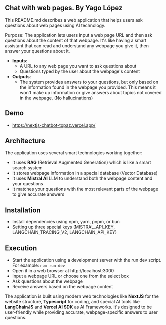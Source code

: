 ## Chat with web pages. By Yago López

This README.md describes a web application that helps users ask questions about web pages using AI technology.

Purpose: The application lets users input a web page URL and then ask questions about the content of that webpage. It's like having a smart assistant that can read and understand any webpage you give it, then answer your questions about it.

- **Inputs**:
  - A URL to any web page you want to ask questions about
  - Questions typed by the user about the webpage's content
- **Outputs**: 
  - The system provides answers to your questions, but only based on the information found in the webpage you provided. This means it won't make up information or give answers about topics not covered in the webpage. (No hallucinations)

## Demo

- https://nextjs-chatbot-topaz.vercel.app/

## Architecture

The application uses several smart technologies working together:

- It uses **RAG** (Retrieval Augmented Generation) which is like a smart search system
- It stores webpage information in a special database (Vector Database)
- It uses **Mistral AI** LLM to understand both the webpage content and your questions
- It matches your questions with the most relevant parts of the webpage to give accurate answers

## Installation

- Install dependencies using npm, yarn, pnpm, or bun
- Setting up three special keys (MISTRAL_API_KEY, LANGCHAIN_TRACING_V2, LANGCHAIN_API_KEY)

## Execution

- Start the application using a development server with the run dev script. For example: `npm run dev`
- Open it in a web browser at http://localhost:3000
- Input a webpage URL or choose one from the select box 
- Ask questions about the webpage
- Receive answers based on the webpage content

The application is built using modern web technologies like **NextJS** for the website structure, **Typescript** for coding, and special AI tools like **LangChainJS** and **Vercel AI SDK** as AI Frameworks. It's designed to be user-friendly while providing accurate, webpage-specific answers to user questions.